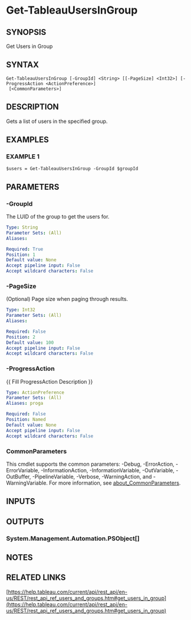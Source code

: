 # Get-TableauUsersInGroup

## SYNOPSIS
Get Users in Group

## SYNTAX

```
Get-TableauUsersInGroup [-GroupId] <String> [[-PageSize] <Int32>] [-ProgressAction <ActionPreference>]
 [<CommonParameters>]
```

## DESCRIPTION
Gets a list of users in the specified group.

## EXAMPLES

### EXAMPLE 1
```
$users = Get-TableauUsersInGroup -GroupId $groupId
```

## PARAMETERS

### -GroupId
The LUID of the group to get the users for.

```yaml
Type: String
Parameter Sets: (All)
Aliases:

Required: True
Position: 1
Default value: None
Accept pipeline input: False
Accept wildcard characters: False
```

### -PageSize
(Optional) Page size when paging through results.

```yaml
Type: Int32
Parameter Sets: (All)
Aliases:

Required: False
Position: 2
Default value: 100
Accept pipeline input: False
Accept wildcard characters: False
```

### -ProgressAction
{{ Fill ProgressAction Description }}

```yaml
Type: ActionPreference
Parameter Sets: (All)
Aliases: proga

Required: False
Position: Named
Default value: None
Accept pipeline input: False
Accept wildcard characters: False
```

### CommonParameters
This cmdlet supports the common parameters: -Debug, -ErrorAction, -ErrorVariable, -InformationAction, -InformationVariable, -OutVariable, -OutBuffer, -PipelineVariable, -Verbose, -WarningAction, and -WarningVariable. For more information, see [about_CommonParameters](http://go.microsoft.com/fwlink/?LinkID=113216).

## INPUTS

## OUTPUTS

### System.Management.Automation.PSObject[]
## NOTES

## RELATED LINKS

[https://help.tableau.com/current/api/rest_api/en-us/REST/rest_api_ref_users_and_groups.htm#get_users_in_group](https://help.tableau.com/current/api/rest_api/en-us/REST/rest_api_ref_users_and_groups.htm#get_users_in_group)

